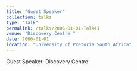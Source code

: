 ```yaml
---
title: "Guest Speaker"
collection: talks
type: "Talk"
permalink: /talks/2006-01-01-Talk41
venue: "Discovery Centre "
date: 2006-01-01
location: "University of Pretoria South Africa"
---
```


Guest Speaker: Discovery Centre 

